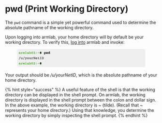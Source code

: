 # pwd (Print Working Directory)

The `pwd` command is a simple yet powerful command used to determine the absolute pathname of the working directory.

Upon logging into armlab, your home directory will by default be your working directory. To verify this, [log into](../../armlab/background/logging-into-armlab.md#logging-into-armlab) armlab and invoke:

<figure><img src="../../.gitbook/assets/Screenshot 2023-04-25 at 10.08.38 PM.png" alt=""><figcaption></figcaption></figure>

Your output should be _/u/yourNetID_, which is the absolute pathname of your home directory.&#x20;

{% hint style="success" %}
A useful feature of the shell is that the working directory can be displayed in the shell prompt. On armlab, the working directory is displayed in the shell prompt between the colon and dollar sign. In the above example, the working directory is \~ (tilde). (Recall that \~ represents your home directory.) Using that knowledge, you determine the working directory by simply inspecting the shell prompt.&#x20;
{% endhint %}
